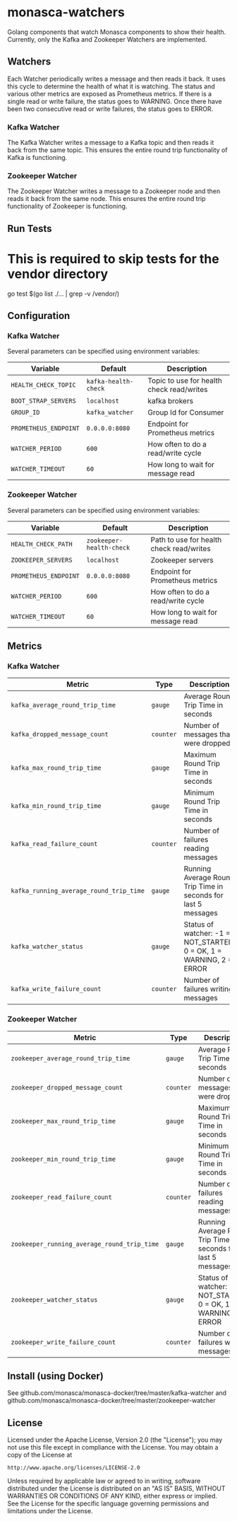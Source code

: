 # monasca-watchers

Golang components that watch Monasca components to show their health. Currently, only the Kafka
and Zookeeper Watchers are implemented.

## Watchers

Each Watcher periodically writes a message and then reads it back. It uses this cycle to
determine the health of what it is watching. The status and various other metrics are exposed as
Prometheus metrics. If there is a single read or write failure, the status goes to WARNING. Once
there have been two consecutive read or write failures, the status goes to ERROR.

### Kafka Watcher

The Kafka Watcher writes a message to a Kafka topic and then reads it back from the same
topic. This ensures the entire round trip functionality of Kafka is functioning.

### Zookeeper Watcher

The Zookeeper Watcher writes a message to a Zookeeper node and then reads it back from the
same node. This ensures the entire round trip functionality of Zookeeper is functioning.

## Run Tests

   # This is required to skip tests for the vendor directory
   go test $(go list ./... | grep -v /vendor/)

## Configuration

### Kafka Watcher

Several parameters can be specified using environment variables:

| Variable              | Default              | Description                               |
|-----------------------|----------------------|-------------------------------------------|
| `HEALTH_CHECK_TOPIC`  | `kafka-health-check` | Topic to use for health check read/writes |
| `BOOT_STRAP_SERVERS`  |`localhost`           | kafka brokers                             |
| `GROUP_ID`            |`kafka_watcher`       | Group Id for Consumer                     |
| `PROMETHEUS_ENDPOINT` | `0.0.0.0:8080`       | Endpoint for Prometheus metrics           |
| `WATCHER_PERIOD`      |`600`                 | How often to do a read/write cycle        |
| `WATCHER_TIMEOUT`     |`60`                  | How long to wait for message read         |

### Zookeeper Watcher

Several parameters can be specified using environment variables:

| Variable              | Default                  | Description                               |
|-----------------------|--------------------------|-------------------------------------------|
| `HEALTH_CHECK_PATH`   | `zookeeper-health-check` | Path to use for health check read/writes  |
| `ZOOKEEPER_SERVERS`   |`localhost`               | Zookeeper servers                         |
| `PROMETHEUS_ENDPOINT` | `0.0.0.0:8080`           | Endpoint for Prometheus metrics           |
| `WATCHER_PERIOD`      |`600`                     | How often to do a read/write cycle        |
| `WATCHER_TIMEOUT`     |`60`                      | How long to wait for message read         |

## Metrics

### Kafka Watcher

| Metric                        | Type      | Description                                       |
|-------------------------------|-----------|---------------------------------------------------|
| `kafka_average_round_trip_time` | `gauge` | Average Round Trip Time in seconds |
| `kafka_dropped_message_count` | `counter` | Number of messages that were dropped              |
| `kafka_max_round_trip_time`   | `gauge`   | Maximum Round Trip Time in seconds                |
| `kafka_min_round_trip_time`   | `gauge`   | Minimum Round Trip Time in seconds                |
| `kafka_read_failure_count`    | `counter` | Number of failures reading messages               |
| `kafka_running_average_round_trip_time` | `gauge` | Running Average Round Trip Time in seconds for last 5 messages |
| `kafka_watcher_status`        | `gauge`   | Status of watcher: -1 = NOT_STARTED, 0 = OK, 1 = WARNING, 2 = ERROR |
| `kafka_write_failure_count`   | `counter` | Number of failures writing messages               |


### Zookeeper Watcher

| Metric                            | Type      | Description                                       |
|-----------------------------------|-----------|---------------------------------------------------|
| `zookeeper_average_round_trip_time` | `gauge` | Average Round Trip Time in seconds |
| `zookeeper_dropped_message_count` | `counter` | Number of messages that were dropped              |
| `zookeeper_max_round_trip_time`   | `gauge`   | Maximum Round Trip Time in seconds                |
| `zookeeper_min_round_trip_time`   | `gauge`   | Minimum Round Trip Time in seconds                |
| `zookeeper_read_failure_count`    | `counter` | Number of failures reading messages               |
| `zookeeper_running_average_round_trip_time` | `gauge` | Running Average Round Trip Time in seconds for last 5 messages |
| `zookeeper_watcher_status`        | `gauge`   | Status of watcher: -1 = NOT_STARTED, 0 = OK, 1 = WARNING, 2 = ERROR |
| `zookeeper_write_failure_count`   | `counter` | Number of failures writing messages               |

## Install (using Docker)

See github.com/monasca/monasca-docker/tree/master/kafka-watcher and github.com/monasca/monasca-docker/tree/master/zookeeper-watcher

## License

Licensed under the Apache License, Version 2.0 (the "License"); you may not use this file except in compliance with the License. You may obtain a copy of the License at

    http://www.apache.org/licenses/LICENSE-2.0

Unless required by applicable law or agreed to in writing, software distributed under the License is distributed on an "AS IS" BASIS, WITHOUT WARRANTIES OR CONDITIONS OF ANY KIND, either express or implied. See the License for the specific language governing permissions and limitations under the License.



